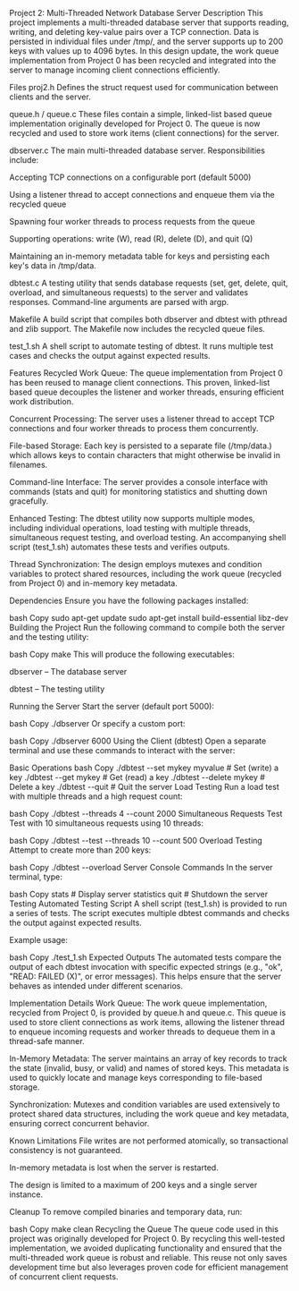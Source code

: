 Project 2: Multi-Threaded Network Database Server
Description
This project implements a multi-threaded database server that supports reading, writing, and deleting key-value pairs over a TCP connection. Data is persisted in individual files under /tmp/, and the server supports up to 200 keys with values up to 4096 bytes. In this design update, the work queue implementation from Project 0 has been recycled and integrated into the server to manage incoming client connections efficiently.

Files
proj2.h
Defines the struct request used for communication between clients and the server.

queue.h / queue.c
These files contain a simple, linked-list based queue implementation originally developed for Project 0. The queue is now recycled and used to store work items (client connections) for the server.

dbserver.c
The main multi-threaded database server. Responsibilities include:

Accepting TCP connections on a configurable port (default 5000)

Using a listener thread to accept connections and enqueue them via the recycled queue

Spawning four worker threads to process requests from the queue

Supporting operations: write (W), read (R), delete (D), and quit (Q)

Maintaining an in-memory metadata table for keys and persisting each key's data in /tmp/data.<index>

dbtest.c
A testing utility that sends database requests (set, get, delete, quit, overload, and simultaneous requests) to the server and validates responses. Command-line arguments are parsed with argp.

Makefile
A build script that compiles both dbserver and dbtest with pthread and zlib support. The Makefile now includes the recycled queue files.

test_1.sh
A shell script to automate testing of dbtest. It runs multiple test cases and checks the output against expected results.

Features
Recycled Work Queue:
The queue implementation from Project 0 has been reused to manage client connections. This proven, linked-list based queue decouples the listener and worker threads, ensuring efficient work distribution.

Concurrent Processing:
The server uses a listener thread to accept TCP connections and four worker threads to process them concurrently.

File-based Storage:
Each key is persisted to a separate file (/tmp/data.<index>) which allows keys to contain characters that might otherwise be invalid in filenames.

Command-line Interface:
The server provides a console interface with commands (stats and quit) for monitoring statistics and shutting down gracefully.

Enhanced Testing:
The dbtest utility now supports multiple modes, including individual operations, load testing with multiple threads, simultaneous request testing, and overload testing. An accompanying shell script (test_1.sh) automates these tests and verifies outputs.

Thread Synchronization:
The design employs mutexes and condition variables to protect shared resources, including the work queue (recycled from Project 0) and in-memory key metadata.

Dependencies
Ensure you have the following packages installed:

bash
Copy
sudo apt-get update
sudo apt-get install build-essential libz-dev
Building the Project
Run the following command to compile both the server and the testing utility:

bash
Copy
make
This will produce the following executables:

dbserver – The database server

dbtest – The testing utility

Running the Server
Start the server (default port 5000):

bash
Copy
./dbserver
Or specify a custom port:

bash
Copy
./dbserver 6000
Using the Client (dbtest)
Open a separate terminal and use these commands to interact with the server:

Basic Operations
bash
Copy
./dbtest --set mykey myvalue   # Set (write) a key
./dbtest --get mykey           # Get (read) a key
./dbtest --delete mykey        # Delete a key
./dbtest --quit              # Quit the server
Load Testing
Run a load test with multiple threads and a high request count:

bash
Copy
./dbtest --threads 4 --count 2000
Simultaneous Requests Test
Test with 10 simultaneous requests using 10 threads:

bash
Copy
./dbtest --test --threads 10 --count 500
Overload Testing
Attempt to create more than 200 keys:

bash
Copy
./dbtest --overload
Server Console Commands
In the server terminal, type:

bash
Copy
stats   # Display server statistics
quit    # Shutdown the server
Testing
Automated Testing Script
A shell script (test_1.sh) is provided to run a series of tests. The script executes multiple dbtest commands and checks the output against expected results.

Example usage:

bash
Copy
./test_1.sh
Expected Outputs
The automated tests compare the output of each dbtest invocation with specific expected strings (e.g., "ok", "READ: FAILED (X)", or error messages). This helps ensure that the server behaves as intended under different scenarios.

Implementation Details
Work Queue:
The work queue implementation, recycled from Project 0, is provided by queue.h and queue.c. This queue is used to store client connections as work items, allowing the listener thread to enqueue incoming requests and worker threads to dequeue them in a thread-safe manner.

In-Memory Metadata:
The server maintains an array of key records to track the state (invalid, busy, or valid) and names of stored keys. This metadata is used to quickly locate and manage keys corresponding to file-based storage.

Synchronization:
Mutexes and condition variables are used extensively to protect shared data structures, including the work queue and key metadata, ensuring correct concurrent behavior.

Known Limitations
File writes are not performed atomically, so transactional consistency is not guaranteed.

In-memory metadata is lost when the server is restarted.

The design is limited to a maximum of 200 keys and a single server instance.

Cleanup
To remove compiled binaries and temporary data, run:

bash
Copy
make clean
Recycling the Queue
The queue code used in this project was originally developed for Project 0. By recycling this well-tested implementation, we avoided duplicating functionality and ensured that the multi-threaded work queue is robust and reliable. This reuse not only saves development time but also leverages proven code for efficient management of concurrent client requests.

